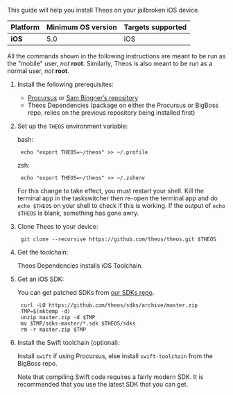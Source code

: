 This guide will help you install Theos on your jailbroken iOS device.

| Platform | Minimum OS version | Targets supported
|----------|--------------------|-------------------|
| **iOS** | 5.0 | iOS |

All the commands shown in the following instructions are meant to be run as the "mobile" user, _not_ **root**. Similarly, Theos is also meant to be run as a normal user, _not_ **root**.

1. Install the following prerequisites:

	* [Procursus](https://apt.procurs.us/) or [Sam Bingner’s repository](http://repo.bingner.com/)
	* Theos Dependencies (package on either the Procursus or BigBoss repo, relies on the previous repository being installed first)

1. Set up the `THEOS` environment variable:

	bash:
	
		echo "export THEOS=~/theos" >> ~/.profile
	zsh:
	
		echo "export THEOS=~/theos" >> ~/.zshenv

	For this change to take effect, you must restart your shell. Kill the terminal app in the taskswitcher then re-open the terminal app and do `echo $THEOS` on your shell to check if this is working. If the output of `echo $THEOS` is blank, something has gone awry.

1. Clone Theos to your device:

		git clone --recursive https://github.com/theos/theos.git $THEOS

1. Get the toolchain:

	Theos Dependencies installs iOS Toolchain.

1. Get an iOS SDK:

	You can get patched SDKs from [our SDKs repo](https://github.com/theos/sdks).

		curl -LO https://github.com/theos/sdks/archive/master.zip
		TMP=$(mktemp -d)
		unzip master.zip -d $TMP
		mv $TMP/sdks-master/*.sdk $THEOS/sdks
		rm -r master.zip $TMP

1. Install the Swift toolchain (optional):

	Install `swift` if using Procursus, else install `swift-toolchain` from the BigBoss repo.

	Note that compiling Swift code requires a fairly modern SDK. It is recommended that you use the latest SDK that you can get.
